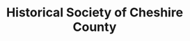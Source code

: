 ---
layout: repo
title: "Historical Society of Cheshire County
"
id: 5935
permalink: repos/5935/
---